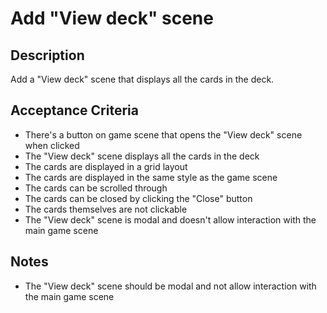 # Add "View deck" scene

## Description

Add a "View deck" scene that displays all the cards in the deck.

## Acceptance Criteria

- There's a button on game scene that opens the "View deck" scene when clicked
- The "View deck" scene displays all the cards in the deck
- The cards are displayed in a grid layout
- The cards are displayed in the same style as the game scene
- The cards can be scrolled through
- The cards can be closed by clicking the "Close" button
- The cards themselves are not clickable
- The "View deck" scene is modal and doesn't allow interaction with the main game scene

## Notes

- The "View deck" scene should be modal and not allow interaction with the main game scene
